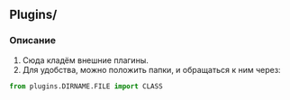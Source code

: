 ## Plugins/

### Описание
1. Сюда кладём внешние плагины.
2. Для удобства, можно положить папки, и обращаться к ним через:
```python
from plugins.DIRNAME.FILE import CLASS
```